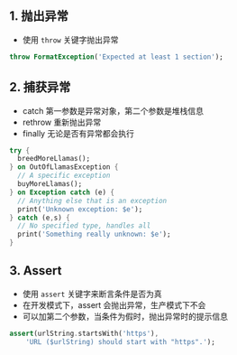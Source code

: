 ## 1. 抛出异常

- 使用 `throw` 关键字抛出异常

```dart
throw FormatException('Expected at least 1 section');
```

## 2. 捕获异常

- catch 第一参数是异常对象，第二个参数是堆栈信息
- rethrow 重新抛出异常
- finally 无论是否有异常都会执行

```dart
try {
  breedMoreLlamas();
} on OutOfLlamasException {
  // A specific exception
  buyMoreLlamas();
} on Exception catch (e) {
  // Anything else that is an exception
  print('Unknown exception: $e');
} catch (e,s) {
  // No specified type, handles all
  print('Something really unknown: $e');
}
```

## 3. Assert

- 使用 `assert` 关键字来断言条件是否为真
- 在开发模式下，assert 会抛出异常，生产模式下不会
- 可以加第二个参数，当条件为假时，抛出异常时的提示信息

```dart
assert(urlString.startsWith('https'),
    'URL ($urlString) should start with "https".');
```
